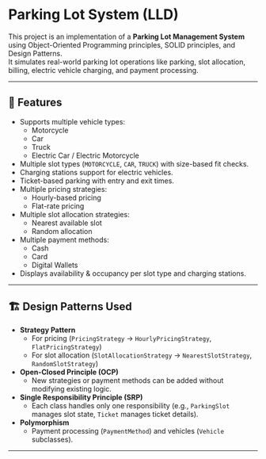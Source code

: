 # Parking Lot System (LLD)

This project is an implementation of a **Parking Lot Management System** using Object-Oriented Programming principles, SOLID principles, and Design Patterns.  
It simulates real-world parking lot operations like parking, slot allocation, billing, electric vehicle charging, and payment processing.

---

## 🚗 Features
- Supports multiple vehicle types:
  - Motorcycle
  - Car
  - Truck
  - Electric Car / Electric Motorcycle
- Multiple slot types (`MOTORCYCLE`, `CAR`, `TRUCK`) with size-based fit checks.
- Charging stations support for electric vehicles.
- Ticket-based parking with entry and exit times.
- Multiple pricing strategies:
  - Hourly-based pricing
  - Flat-rate pricing
- Multiple slot allocation strategies:
  - Nearest available slot
  - Random allocation
- Multiple payment methods:
  - Cash
  - Card
  - Digital Wallets
- Displays availability & occupancy per slot type and charging stations.

---

## 🏗️ Design Patterns Used
- **Strategy Pattern**  
  - For pricing (`PricingStrategy` → `HourlyPricingStrategy`, `FlatPricingStrategy`)  
  - For slot allocation (`SlotAllocationStrategy` → `NearestSlotStrategy`, `RandomSlotStrategy`)  
- **Open-Closed Principle (OCP)**  
  - New strategies or payment methods can be added without modifying existing logic.  
- **Single Responsibility Principle (SRP)**  
  - Each class handles only one responsibility (e.g., `ParkingSlot` manages slot state, `Ticket` manages ticket details).  
- **Polymorphism**  
  - Payment processing (`PaymentMethod`) and vehicles (`Vehicle` subclasses).  

---

